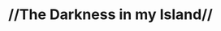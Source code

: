 ---
pid: PT304
title: "//The Darkness in my Island//"
location_transcription: Penn Treaty Park
zipcode: 
outside_phl: 
neighborhood: 
age: 
age_range: 
instagram: 
image_file_name: PT_304.jpg
proposal_transcription: 
topic: Unknown
topic_summary: '0'
type: Other No Form
keywords_other: darkness, island, Puerto Rico
credit: 
image_labels: 
twitter: 
facebook: 
permalink: "/monuments/pt304/"
layout: item-page
---